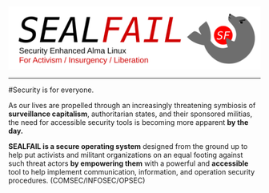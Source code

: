 ![](logo-transparent.png)

-----

#Security is for everyone.

As our lives are propelled through an increasingly threatening symbiosis of **surveillance capitalism**, authoritarian states, and their sponsored militias, the need for accessible security tools is becoming more apparent **by the day.**

**SEALFAIL is a secure operating system** designed from the ground up to help put activists and militant organizations on an equal footing against such threat actors **by empowering them** with a powerful and **accessible** tool to help implement communication, information, and operation security procedures. (COMSEC/INFOSEC/OPSEC)